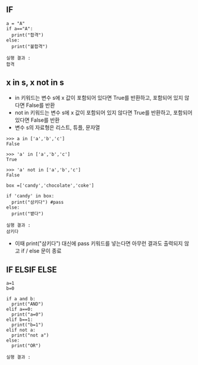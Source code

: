 ## IF
~~~
a = "A"
if a=="A":
  print("합격")
else:
  print("불합격")
~~~
~~~
실행 결과 : 
합격
~~~

## x in s, x not in s
* in 키워드는 변수 s에 x 값이 포함되어 있다면 True를 반환하고, 포함되어 있지 않다면 False를 반환
* not in 키워드는 변수 s에 x 값이 포함되어 있지 않다면 True를 반환하고, 포함되어 있다면 False를 반환 
* 변수 s의 자료형은 리스트, 튜플, 문자열

~~~
>>> a in ['a','b','c']
False

>>> 'a' in ['a','b','c']
True

>>> 'a' not in ['a','b','c']
False
~~~

~~~
box =['candy','chocolate','coke']

if 'candy' in box:
  print("삼키다") #pass
else:
  print("뱉다")
~~~
~~~
실행 결과 :
삼키다
~~~
* 이때 print("삼키다") 대신에 pass 키워드를 넣는다면 아무런 결과도 출력되지 않고 if / else 문이 종료

## IF ELSIF ELSE
~~~
a=1
b=0

if a and b:
  print("AND")
elif a==0:
  print("a=0")
elif b==1:
  print("b=1")
elif not a:
  print("not a")
else:
  print("OR")
~~~
~~~
실행 결과 : 

~~~
